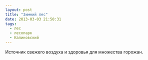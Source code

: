 ```yaml
---
layout: post
title: "Зимний лес"
date: 2013-03-03 21:50:31
tags:
  - лес
  - лесопарк
  - Калиновский
---
```

Источник свежего воздуха и здоровья для множества горожан.
